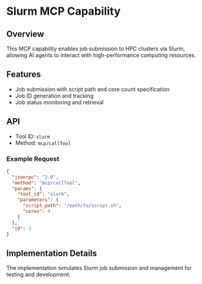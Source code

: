 # Slurm MCP Capability

## Overview
This MCP capability enables job submission to HPC clusters via Slurm, allowing AI agents to interact with high-performance computing resources.

## Features
- Job submission with script path and core count specification
- Job ID generation and tracking
- Job status monitoring and retrieval

## API
- Tool ID: `slurm`
- Method: `mcp/callTool`

### Example Request
```json
{
  "jsonrpc": "2.0",
  "method": "mcp/callTool",
  "params": {
    "tool_id": "slurm",
    "parameters": {
      "script_path": "/path/to/script.sh",
      "cores": 4
    }
  },
  "id": 1
}
```


## Implementation Details
The implementation simulates Slurm job submission and management for testing and development.